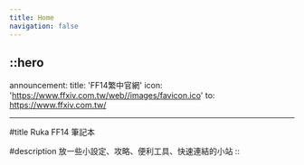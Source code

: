 ```yaml
---
title: Home
navigation: false
---
```


::hero
---
announcement:
  title: 'FF14繁中官網'
  icon: 'https://www.ffxiv.com.tw/web//images/favicon.ico'
  to: https://www.ffxiv.com.tw/

---

#title
Ruka FF14 筆記本

#description
放一些小設定、攻略、便利工具、快速連結的小站
::
